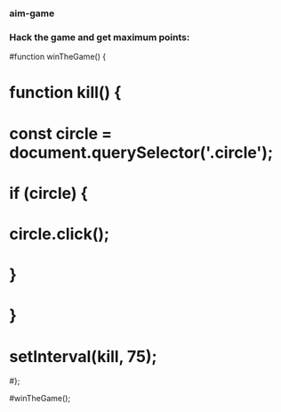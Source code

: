 ### aim-game

### Hack the game and get maximum points:
#function winTheGame() {
#    function kill() {
#        const circle = document.querySelector('.circle');
#        if (circle) {
#            circle.click();
#        }        
#    }
#    setInterval(kill, 75);
#};

#winTheGame();
